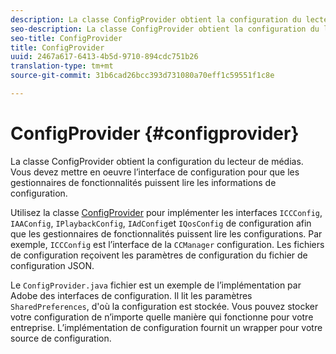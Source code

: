 ```yaml
---
description: La classe ConfigProvider obtient la configuration du lecteur de médias. Vous devez mettre en oeuvre l’interface de configuration pour que les gestionnaires de fonctionnalités puissent lire les informations de configuration.
seo-description: La classe ConfigProvider obtient la configuration du lecteur de médias. Vous devez mettre en oeuvre l’interface de configuration pour que les gestionnaires de fonctionnalités puissent lire les informations de configuration.
seo-title: ConfigProvider
title: ConfigProvider
uuid: 2467a617-6413-4b5d-9710-894cdc751b26
translation-type: tm+mt
source-git-commit: 31b6cad26bcc393d731080a70eff1c59551f1c8e

---
```



# ConfigProvider {#configprovider}

La classe ConfigProvider obtient la configuration du lecteur de médias. Vous devez mettre en oeuvre l’interface de configuration pour que les gestionnaires de fonctionnalités puissent lire les informations de configuration.

Utilisez la classe [ConfigProvider](https://help.adobe.com/en_US/primetime/api/reference_implementation/android/javadoc/com/adobe/primetime/reference/config/ConfigProvider.html) pour implémenter les interfaces `ICCConfig`, `IAAConfig`, `IPlaybackConfig`, `IAdConfig`et `IQosConfig` de configuration afin que les gestionnaires de fonctionnalités puissent lire les configurations. Par exemple, `ICCConfig` est l’interface de la `CCManager` configuration. Les fichiers de configuration reçoivent les paramètres de configuration du fichier de configuration JSON.

Le `ConfigProvider.java` fichier est un exemple de l’implémentation par Adobe des interfaces de configuration. Il lit les paramètres `SharedPreferences`, d&#39;où la configuration est stockée. Vous pouvez stocker votre configuration de n’importe quelle manière qui fonctionne pour votre entreprise. L’implémentation de configuration fournit un wrapper pour votre source de configuration.